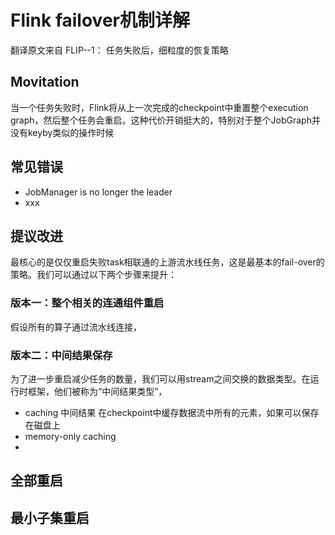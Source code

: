 # Flink failover机制详解

翻译原文来自 FLIP--1： 任务失败后，细粒度的恢复策略
## Movitation
  当一个任务失败时，Flink将从上一次完成的checkpoint中重置整个execution graph，然后整个任务会重启。这种代价开销挺大的，特别对于整个JobGraph并没有keyby类似的操作时候
 
## 常见错误
* JobManager is no longer the leader
*   xxx


## 提议改进
最核心的是仅仅重启失败task相联通的上游流水线任务，这是最基本的fail-over的策略。我们可以通过以下两个步骤来提升：

###  版本一：整个相关的连通组件重启
假设所有的算子通过流水线连接，
###  版本二：中间结果保存
为了进一步重启减少任务的数量，我们可以用stream之间交换的数据类型。在运行时框架，他们被称为“中间结果类型”，

*  caching 中间结果   在checkpoint中缓存数据流中所有的元素，如果可以保存在磁盘上
*  memory-only caching
*  
##  全部重启
##  最小子集重启
